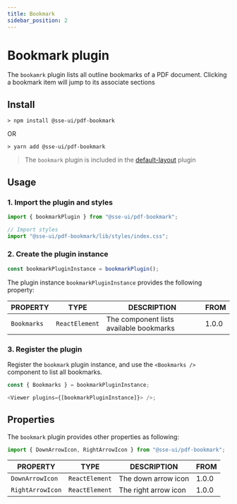 ```yaml
---
title: Bookmark
sidebar_position: 2
---
```


# Bookmark plugin

The `bookamrk` plugin lists all outline bookmarks of a PDF document. Clicking a bookmark item will jump to its associate sections

## Install

```
> npm install @sse-ui/pdf-bookmark
```

OR

```
> yarn add @sse-ui/pdf-bookmark
```

> The `bookmark` plugin is included in the [default-layout](/docs/sse-pdf-viewer/plugins/Default-layout) plugin

## Usage

### 1. Import the plugin and styles

```javascript
import { bookmarkPlugin } from "@sse-ui/pdf-bookmark";

// Import styles
import "@sse-ui/pdf-bookmark/lib/styles/index.css";
```

### 2. Create the plugin instance

```javascript
const bookmarkPluginInstance = bookmarkPlugin();
```

The plugin instance `bookmarkPluginInstance` provides the following property:

| PROPERTY    | TYPE           | DESCRIPTION                             | FROM  |
| ----------- | -------------- | --------------------------------------- | ----- |
| `Bookmarks` | `ReactElement` | The component lists available bookmarks | 1.0.0 |

### 3. Register the plugin

Register the `bookmark` plugin instance, and use the `<Bookmarks />` component to list all bookmarks.

```javascript
const { Bookmarks } = bookmarkPluginInstance;

<Viewer plugins={[bookmarkPluginInstance]}> />;
```

## Properties

The `bookmark` plugin provides other properties as following:

```javascript
import { DownArrowIcon, RightArrowIcon } from "@sse-ui/pdf-bookmark";
```

| PROPERTY         | TYPE           | DESCRIPTION          | FROM  |
| ---------------- | -------------- | -------------------- | ----- |
| `DownArrowIcon`  | `ReactElement` | The down arrow icon  | 1.0.0 |
| `RightArrowIcon` | `ReactElement` | The right arrow icon | 1.0.0 |

<!-- ## See also -->
